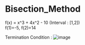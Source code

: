 # Bisection_Method

f(x) = x^3 + 4x^2 - 10 (Interval : [1,2]) <br>
f(1)=-5, f(2)=14 <br>

Termination Condition : ![image](https://user-images.githubusercontent.com/37769713/102781294-cd3a1780-43da-11eb-89af-e7b0e9a4c8f0.png)

